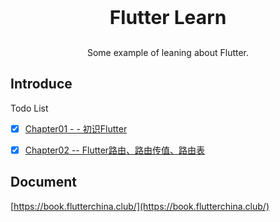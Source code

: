 <p align="center" style="font-size: 30px;">
  <strong>Flutter Learn</strong> 
</p>
<p align="center">
  Some example of leaning about Flutter.
</p>



## Introduce

Todo List

-   [x] [Chapter01 - - 初识Flutter](https://github.com/TyCoding/flutter-learn/tree/master/chapter01)
-   [x] [Chapter02 -- Flutter路由、路由传值、路由表](https://github.com/TyCoding/flutter-learn/tree/master/chapter02)



## Document

[https://book.flutterchina.club/](https://book.flutterchina.club/)



